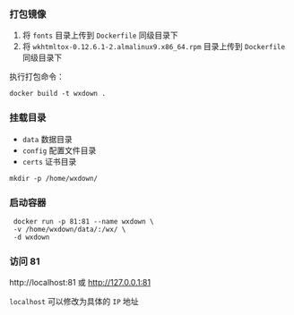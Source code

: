 ### 打包镜像

1. 将 `fonts` 目录上传到 `Dockerfile` 同级目录下
2. 将 `wkhtmltox-0.12.6.1-2.almalinux9.x86_64.rpm` 目录上传到 `Dockerfile` 同级目录下

执行打包命令：

```shell
docker build -t wxdown .
```

### 挂载目录

- `data` 数据目录
- `config` 配置文件目录
- `certs` 证书目录

```shell
mkdir -p /home/wxdown/
```

### 启动容器

```shell
 docker run -p 81:81 --name wxdown \
 -v /home/wxdown/data/:/wx/ \
 -d wxdown
 ```

### 访问 81

http://localhost:81 或 http://127.0.0.1:81

`localhost` 可以修改为具体的 `IP` 地址
